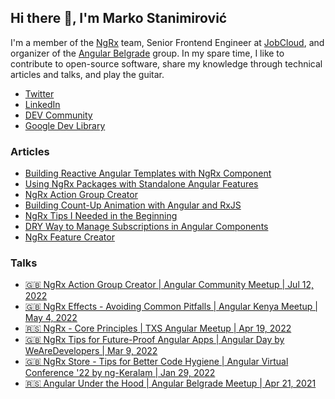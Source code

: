 ## Hi there 👋, I'm Marko Stanimirović

I'm a member of the [NgRx](https://github.com/ngrx/platform) team, Senior Frontend Engineer at [JobCloud](https://www.jobcloud.ch/c/en),
and organizer of the [Angular Belgrade](https://twitter.com/angularbelgrade) group.
In my spare time, I like to contribute to open-source software, share my knowledge through technical articles and talks, and play the guitar.

- [Twitter](https://twitter.com/MarkoStDev)
- [LinkedIn](https://www.linkedin.com/in/markostanimirovic)
- [DEV Community](https://dev.to/markostanimirovic)
- [Google Dev Library](https://devlibrary.withgoogle.com/authors/markostanimirovic)

### Articles

- [Building Reactive Angular Templates with NgRx Component](https://dev.to/ngrx/building-reactive-angular-templates-with-ngrx-component-4m1e)
- [Using NgRx Packages with Standalone Angular Features](https://dev.to/ngrx/using-ngrx-packages-with-standalone-angular-features-53d8)
- [NgRx Action Group Creator](https://dev.to/ngrx/ngrx-action-group-creator-1deh)
- [Building Count-Up Animation with Angular and RxJS](https://dev.to/angular/building-count-up-animation-with-angular-and-rxjs-240k)
- [NgRx Tips I Needed in the Beginning](https://dev.to/this-is-angular/ngrx-tips-i-needed-in-the-beginning-4hno)
- [DRY Way to Manage Subscriptions in Angular Components](https://dev.to/this-is-angular/dry-way-to-manage-subscriptions-in-angular-components-256j)
- [NgRx Feature Creator](https://dev.to/this-is-angular/ngrx-feature-creator-2c72)

### Talks

- [🇬🇧 NgRx Action Group Creator | Angular Community Meetup | Jul 12, 2022](https://youtu.be/E9RDS7lcQns?t=697)
- [🇬🇧 NgRx Effects - Avoiding Common Pitfalls | Angular Kenya Meetup | May 4, 2022](https://youtu.be/6Obkrru_St8)
- [🇷🇸 NgRx - Core Principles | TXS Angular Meetup | Apr 19, 2022](https://youtu.be/EX0-YSCOHhE?t=6335)
- [🇬🇧 NgRx Tips for Future-Proof Angular Apps | Angular Day by WeAreDevelopers | Mar 9, 2022](https://youtu.be/FFXOrWDuZks?t=7342)
- [🇬🇧 NgRx Store - Tips for Better Code Hygiene | Angular Virtual Conference '22 by ng-Keralam | Jan 29, 2022](https://youtu.be/cSROnw5DuRs?t=14394)
- [🇷🇸 Angular Under the Hood | Angular Belgrade Meetup | Apr 21, 2021](https://youtu.be/xdQlOZabDtM?t=3477)
